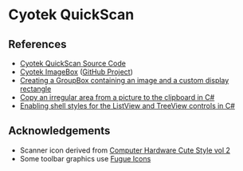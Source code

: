 # Cyotek QuickScan

## References

* [Cyotek QuickScan Source Code][8]
* [Cyotek ImageBox][6] ([GitHub Project][7])
* [Creating a GroupBox containing an image and a custom display rectangle][3]
* [Copy an irregular area from a picture to the clipboard in C#][4]
* [Enabling shell styles for the ListView and TreeView controls in C#][5]

## Acknowledgements

* Scanner icon derived from [Computer Hardware Cute Style vol 2][1]
* Some toolbar graphics use [Fugue Icons][2]

[1]: https://www.iconfinder.com/icons/2317747/machine_media_multimedia_office_scan_scanner_scanning_icon
[2]: https://p.yusukekamiyamane.com/icons/search/fugue/
[3]: https://www.cyotek.com/blog/creating-a-groupbox-containing-an-image-and-a-custom-display-rectangle
[4]: http://csharphelper.com/blog/2014/09/copy-an-irregular-area-from-one-picture-to-another-in-c/
[5]: https://www.cyotek.com/blog/enabling-shell-styles-for-the-listview-and-treeview-controls-in-csharp
[6]: https://www.cyotek.com/blog/tag/imagebox
[7]: https://github.com/cyotek/Cyotek.Windows.Forms.ImageBox
[8]: https://github.com/cyotek/Cyotek.QuickScan
